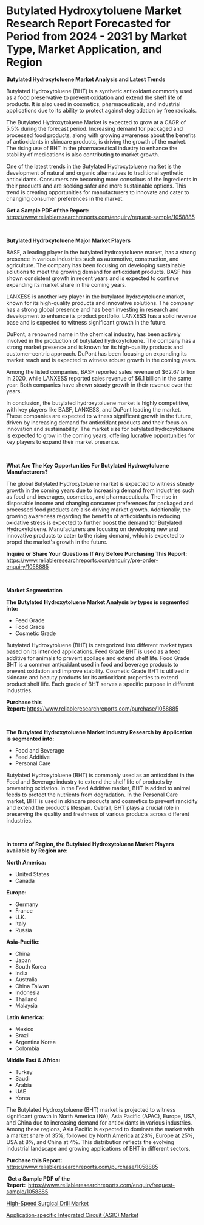 <p><h1>Butylated Hydroxytoluene Market Research Report Forecasted for Period from 2024 -  2031 by Market Type, Market Application, and Region</h1></p><p><strong>Butylated Hydroxytoluene Market Analysis and Latest Trends</strong></p>
<p><p>Butylated Hydroxytoluene (BHT) is a synthetic antioxidant commonly used as a food preservative to prevent oxidation and extend the shelf life of products. It is also used in cosmetics, pharmaceuticals, and industrial applications due to its ability to protect against degradation by free radicals.</p><p>The Butylated Hydroxytoluene Market is expected to grow at a CAGR of 5.5% during the forecast period. Increasing demand for packaged and processed food products, along with growing awareness about the benefits of antioxidants in skincare products, is driving the growth of the market. The rising use of BHT in the pharmaceutical industry to enhance the stability of medications is also contributing to market growth.</p><p>One of the latest trends in the Butylated Hydroxytoluene market is the development of natural and organic alternatives to traditional synthetic antioxidants. Consumers are becoming more conscious of the ingredients in their products and are seeking safer and more sustainable options. This trend is creating opportunities for manufacturers to innovate and cater to changing consumer preferences in the market.</p></p>
<p><strong>Get a Sample PDF of the Report:&nbsp;</strong> <a href="https://www.reliableresearchreports.com/enquiry/request-sample/1058885">https://www.reliableresearchreports.com/enquiry/request-sample/1058885</a></p>
<p>&nbsp;</p>
<p><strong>Butylated Hydroxytoluene Major Market Players</strong></p>
<p><p>BASF, a leading player in the butylated hydroxytoluene market, has a strong presence in various industries such as automotive, construction, and agriculture. The company has been focusing on developing sustainable solutions to meet the growing demand for antioxidant products. BASF has shown consistent growth in recent years and is expected to continue expanding its market share in the coming years.</p><p>LANXESS is another key player in the butylated hydroxytoluene market, known for its high-quality products and innovative solutions. The company has a strong global presence and has been investing in research and development to enhance its product portfolio. LANXESS has a solid revenue base and is expected to witness significant growth in the future.</p><p>DuPont, a renowned name in the chemical industry, has been actively involved in the production of butylated hydroxytoluene. The company has a strong market presence and is known for its high-quality products and customer-centric approach. DuPont has been focusing on expanding its market reach and is expected to witness robust growth in the coming years.</p><p>Among the listed companies, BASF reported sales revenue of $62.67 billion in 2020, while LANXESS reported sales revenue of $6.1 billion in the same year. Both companies have shown steady growth in their revenue over the years.</p><p>In conclusion, the butylated hydroxytoluene market is highly competitive, with key players like BASF, LANXESS, and DuPont leading the market. These companies are expected to witness significant growth in the future, driven by increasing demand for antioxidant products and their focus on innovation and sustainability. The market size for butylated hydroxytoluene is expected to grow in the coming years, offering lucrative opportunities for key players to expand their market presence.</p></p>
<p>&nbsp;</p>
<p><strong>What Are The Key Opportunities For Butylated Hydroxytoluene Manufacturers?</strong></p>
<p><p>The global Butylated Hydroxytoluene market is expected to witness steady growth in the coming years due to increasing demand from industries such as food and beverages, cosmetics, and pharmaceuticals. The rise in disposable income and changing consumer preferences for packaged and processed food products are also driving market growth. Additionally, the growing awareness regarding the benefits of antioxidants in reducing oxidative stress is expected to further boost the demand for Butylated Hydroxytoluene. Manufacturers are focusing on developing new and innovative products to cater to the rising demand, which is expected to propel the market's growth in the future.</p></p>
<p><strong>Inquire or Share Your Questions If Any Before Purchasing This Report:</strong> <a href="https://www.reliableresearchreports.com/enquiry/pre-order-enquiry/1058885">https://www.reliableresearchreports.com/enquiry/pre-order-enquiry/1058885</a></p>
<p>&nbsp;</p>
<p><strong>Market Segmentation</strong></p>
<p><strong>The Butylated Hydroxytoluene Market Analysis by types is segmented into:</strong></p>
<p><ul><li>Feed Grade</li><li>Food Grade</li><li>Cosmetic Grade</li></ul></p>
<p><p>Butylated Hydroxytoluene (BHT) is categorized into different market types based on its intended applications. Feed Grade BHT is used as a feed additive for animals to prevent spoilage and extend shelf life. Food Grade BHT is a common antioxidant used in food and beverage products to prevent oxidation and improve stability. Cosmetic Grade BHT is utilized in skincare and beauty products for its antioxidant properties to extend product shelf life. Each grade of BHT serves a specific purpose in different industries.</p></p>
<p><strong>Purchase this Report:&nbsp;</strong><a href="https://www.reliableresearchreports.com/purchase/1058885">https://www.reliableresearchreports.com/purchase/1058885</a></p>
<p>&nbsp;</p>
<p><strong>The Butylated Hydroxytoluene Market Industry Research by Application is segmented into:</strong></p>
<p><ul><li>Food and Beverage</li><li>Feed Additive</li><li>Personal Care</li></ul></p>
<p><p>Butylated Hydroxytoluene (BHT) is commonly used as an antioxidant in the Food and Beverage industry to extend the shelf life of products by preventing oxidation. In the Feed Additive market, BHT is added to animal feeds to protect the nutrients from degradation. In the Personal Care market, BHT is used in skincare products and cosmetics to prevent rancidity and extend the product's lifespan. Overall, BHT plays a crucial role in preserving the quality and freshness of various products across different industries.</p></p>
<p>&nbsp;</p>
<p><strong>In terms of Region, the Butylated Hydroxytoluene Market Players available by Region are:</strong></p>
<p>
    <p> <strong> North America: </strong>
        <ul>
            <li>United States</li>
            <li>Canada</li>
        </ul>
        </p> 
    <p> <strong> Europe: </strong>
        <ul>
            <li>Germany</li>
            <li>France</li>
            <li>U.K.</li>
            <li>Italy</li>
            <li>Russia</li>
        </ul>
        </p> 
    <p> <strong> Asia-Pacific: </strong>
        <ul>
            <li>China</li>
            <li>Japan</li>
            <li>South Korea</li>
            <li>India</li>
            <li>Australia</li>
            <li>China Taiwan</li>
            <li>Indonesia</li>
            <li>Thailand</li>
            <li>Malaysia</li>
        </ul>
        </p> 
    <p> <strong> Latin America: </strong>
        <ul>
            <li>Mexico</li>
            <li>Brazil</li>
            <li>Argentina Korea</li>
            <li>Colombia</li>
        </ul>
        </p> 
    <p> <strong> Middle East & Africa: </strong>
        <ul>
            <li>Turkey</li>
            <li>Saudi</li>
            <li>Arabia</li>
            <li>UAE</li>
            <li>Korea</li>
        </ul>
    </p>
    </p>
<p><p>The Butylated Hydroxytoluene (BHT) market is projected to witness significant growth in North America (NA), Asia Pacific (APAC), Europe, USA, and China due to increasing demand for antioxidants in various industries. Among these regions, Asia Pacific is expected to dominate the market with a market share of 35%, followed by North America at 28%, Europe at 25%, USA at 8%, and China at 4%. This distribution reflects the evolving industrial landscape and growing applications of BHT in different sectors.</p></p>
<p><strong>Purchase this Report: </strong><a href="https://www.reliableresearchreports.com/purchase/1058885">https://www.reliableresearchreports.com/purchase/1058885</a></p>
<p>&nbsp;<strong>Get a Sample PDF of the Report:&nbsp;&nbsp;</strong><a href="https://www.reliableresearchreports.com/enquiry/request-sample/1058885">https://www.reliableresearchreports.com/enquiry/request-sample/1058885</a></p>
<p><strong></strong></p>
<p><p><a href="https://meowing-lemming-dd3.notion.site/High-Speed-Surgical-Drill-Market-Provides-a-Comprehensive-Analysis-Including-a-Macro-Overview-of-the-737df317e32c4270b31cf2dd8e4c8083">High-Speed Surgical Drill Market</a></p><p><a href="https://cute-banjo-8ca.notion.site/Application-specific-Integrated-Circuit-ASIC-Market-Insights-Market-Players-and-Forecast-Till-203-011c7d60c4284bcaabfc9979c18a9db6">Application-specific Integrated Circuit (ASIC) Market</a></p></p>